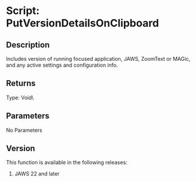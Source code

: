 # Script: PutVersionDetailsOnClipboard

## Description

Includes version of running focused application, JAWS, ZoomText or
MAGic, and any active settings and configuration info.

## Returns

Type: Void\

## Parameters

No Parameters

## Version

This function is available in the following releases:

1.  JAWS 22 and later
